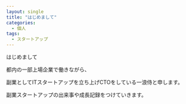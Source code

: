 ```yaml
---
layout: single
title: "はじめまして"
categories:
  - 個人
tags:
  - スタートアップ
---
```


はじめまして


都内の一部上場企業で働きながら、

副業としてITスタートアップを立ち上げCTOをしている一浪侍と申します。


副業スタートアップの出来事や成長記録をつけていきます。